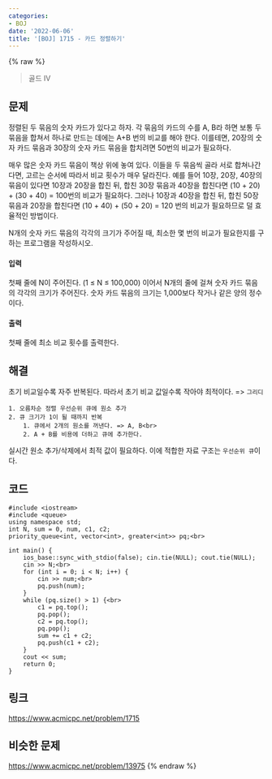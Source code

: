 ```yaml
---
categories:
- BOJ
date: '2022-06-06'
title: '[BOJ] 1715 - 카드 정렬하기'
---
```


{% raw %}
> 골드 IV<br>

## 문제
정렬된 두 묶음의 숫자 카드가 있다고 하자. 각 묶음의 카드의 수를 A, B라 하면 보통 두 묶음을 합쳐서 하나로 만드는 데에는 A+B 번의 비교를 해야 한다. 이를테면, 20장의 숫자 카드 묶음과 30장의 숫자 카드 묶음을 합치려면 50번의 비교가 필요하다.

매우 많은 숫자 카드 묶음이 책상 위에 놓여 있다. 이들을 두 묶음씩 골라 서로 합쳐나간다면, 고르는 순서에 따라서 비교 횟수가 매우 달라진다. 예를 들어 10장, 20장, 40장의 묶음이 있다면 10장과 20장을 합친 뒤, 합친 30장 묶음과 40장을 합친다면 (10 + 20) + (30 + 40) = 100번의 비교가 필요하다. 그러나 10장과 40장을 합친 뒤, 합친 50장 묶음과 20장을 합친다면 (10 + 40) + (50 + 20) = 120 번의 비교가 필요하므로 덜 효율적인 방법이다.

N개의 숫자 카드 묶음의 각각의 크기가 주어질 때, 최소한 몇 번의 비교가 필요한지를 구하는 프로그램을 작성하시오.

#### 입력
첫째 줄에 N이 주어진다. (1 ≤ N ≤ 100,000) 이어서 N개의 줄에 걸쳐 숫자 카드 묶음의 각각의 크기가 주어진다. 숫자 카드 묶음의 크기는 1,000보다 작거나 같은 양의 정수이다.

#### 출력
첫째 줄에 최소 비교 횟수를 출력한다.

## 해결
초기 비교일수록 자주 반복된다. 따라서 초기 비교 값일수록 작아야 최적이다. => `그리디`<br>
```
1. 오름차순 정렬 우선순위 큐에 원소 추가
2. 큐 크기가 1이 될 때까지 반복
	1. 큐에서 2개의 원소를 꺼낸다. => A, B<br>
	2. A + B를 비용에 더하고 큐에 추가한다.
```
실시간 원소 추가/삭제에서 최적 값이 필요하다. 이에 적합한 자료 구조는 `우선순위 큐`이다.

## 코드
```
#include <iostream>
#include <queue>
using namespace std;
int N, sum = 0, num, c1, c2;
priority_queue<int, vector<int>, greater<int>> pq;<br>

int main() {
	ios_base::sync_with_stdio(false); cin.tie(NULL); cout.tie(NULL);
	cin >> N;<br>
	for (int i = 0; i < N; i++) {
		cin >> num;<br>
		pq.push(num);
	}
	while (pq.size() > 1) {<br>
		c1 = pq.top();
		pq.pop();
		c2 = pq.top();
		pq.pop();
		sum += c1 + c2;
		pq.push(c1 + c2);
	}
	cout << sum;
	return 0;
}
```

## 링크
https://www.acmicpc.net/problem/1715

## 비슷한 문제
https://www.acmicpc.net/problem/13975
{% endraw %}